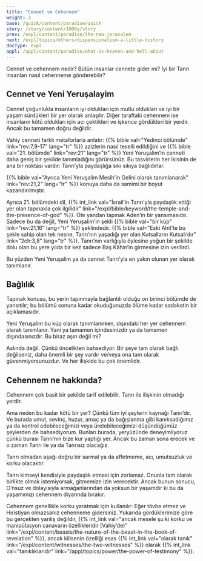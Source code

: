 ```yaml
---
title: "Cennet ve Cehennem"
weight: 3
base: /quick/content/paradise/quick
story: /story/content/1000y/story
prev: /expl/content/paradise/the-new-jerusalem
next: /expl/topics/others/dispensionalism-a-little-history
docType: expl
appl: /appl/content/paradise/what-is-heaven-and-hell-about
---
```


Cennet ve cehennem nedir? Bütün insanlar cennete gider mi? İyi bir Tanrı insanları nasıl cehenneme gönderebilir?

## Cennet ve Yeni Yeruşalayim

<a name="1d44"></a>
Cennet çoğunlukla insanların iyi oldukları için mutlu oldukları ve iyi bir yaşam sürdükleri bir yer olarak anlaşılır. Diğer taraftaki cehennem ise insanların kötü oldukları için acı çektikleri ve işkence gördükleri bir yerdir. Ancak bu tamamen doğru değildir.

Vahiy cenneti farklı metaforlarla anlatır: {{% bible val="Yedinci bölümde" link="rev:7,9-17" lang="tr" %}} azizlerin nasıl teselli edildiğini ve {{% bible val="21. bölümde" link="rev:21" lang="tr" %}} Yeni Yeruşalim’in cenneti daha geniş bir şekilde tanımladığını görürsünüz. Bu tasvirlerin her ikisinin de ana bir noktası vardır: Tanrı’yla paydaşlığa sıkı sıkıya bağlıdırlar.

{{% bible val="Ayrıca Yeni Yeruşalim Mesih’in Gelini olarak tanımlanarak" link="rev:21,2" lang="tr" %}} konuya daha da samimi bir boyut kazandırılmıştır.

Ayrıca 21. bölümdeki dil, {{% int_link val="İsrail’in Tanrı’yla paydaşlık ettiği yer olan tapınakla çok ilgilidir" link="/expl/bible/keyword/the-temple-and-the-presence-of-god" %}}. Öte yandan tapınak Aden’in bir yansımasıdır. Sadece bu da değil, Yeni Yeruşalim’in şekli {{% bible val="bir küp" link="rev:21,16" lang="tr" %}} şeklindedir. {{% bible val="Eski Ahit’te bu şekle sahip olan tek nesne, Tanrı’nın yaşadığı yer olan Kutsalların Kutsalı’dır" link="2ch:3,8" lang="tr" %}}. Tanrı’nın varlığıyla öylesine yoğun bir şekilde dolu olan bu yere yılda bir kez sadece Baş Kâhin’in girmesine izin verilirdi.

Bu yüzden Yeni Yeruşalim ya da cennet Tanrı’yla en yakın olunan yer olarak tanımlanır.

## Bağlılık

<a name="a2fa"></a>
Tapınak konusu, bu yerin tapınmayla bağlantılı olduğu on birinci bölümde de yansıtılır; bu bölümü sonuna kadar okuduğunuzda ölüme kadar sadakatin bir açıklamasıdır.

Yeni Yeruşalim bu küp olarak tanımlanırken, dışındaki her yer cehennem olarak tanımlanır. Yani ya tamamen içindesinizdir ya da tamamen dışındasınızdır. Bu biraz aşırı değil mi?

Aslında değil. Çünkü öncelikten bahsediyor. Bir şeye tam olarak bağlı değilseniz, daha önemli bir şey vardır ve/veya ona tam olarak güvenmiyorsunuzdur. Ve her ilişkide bu çok önemlidir.

## Cehennem ne hakkında?

<a name="5170"></a>
Cehennem çok basit bir şekilde tarif edilebilir. Tanrı ile ilişkinin olmadığı yerdir.

Ama neden bu kadar kötü bir yer? Çünkü tüm iyi şeylerin kaynağı Tanrı’dır. Ve burada umut, sevinç, huzur, amaç ya da bağışlanma gibi kanıksadığımız ya da kontrol edebileceğimizi veya üretebileceğimizi düşündüğümüz şeylerden de bahsediyorum. Bunları burada, yeryüzünde deneyimliyoruz çünkü burası Tanrı’nın bize kur yaptığı yer. Ancak bu zaman sona erecek ve o zaman Tanrı ile ya da Tanrısız olacağız.

Tanrı olmadan aşağı doğru bir sarmal ya da affetmeme, acı, umutsuzluk ve korku olacaktır.

Tanrı kimseyi kendisiyle paydaşlık etmesi için zorlamaz. Onunla tam olarak birlikte olmak istemiyorsak, gitmemize izin verecektir. Ancak bunun sonucu, O’nsuz ve dolayısıyla armağanlarından da yoksun bir yaşamdır ki bu da yaşamımızı cehennem diyarında bırakır.

Cehennem genellikle korku yaratmak için kullanılır: Eğer tövbe etmez ve Hıristiyan olmazsanız cehenneme gidersiniz. Yukarıda gördüklerimize göre bu gerçekten yanlış değildir, {{% int_link val="ancak mesele şu ki korku ve manipülasyon canavarın özellikleridir (Vahiy’de)" link="/expl/content/beasts/the-nature-of-the-beast-in-the-book-of-revelation" %}}, ancak kilisenin özelliği esas {{% int_link val="olarak tanık" link="/expl/content/witnesses/the-two-witnesses" %}} olarak {{% int_link val="tanıklıklarıdır" link="/appl/topics/power/the-power-of-testimony" %}}.

